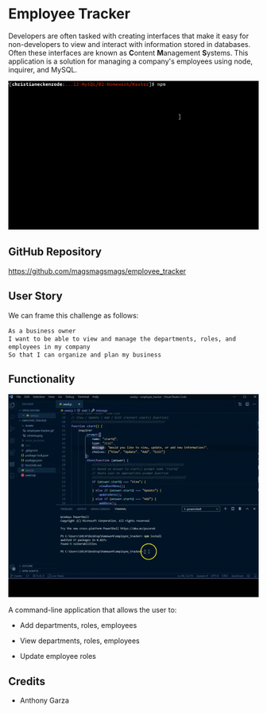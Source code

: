 # Employee Tracker

Developers are often tasked with creating interfaces that make it easy for non-developers to view and interact with information stored in databases. Often these interfaces are known as **C**ontent **M**anagement **S**ystems. This application is a solution for managing a company's employees using node, inquirer, and MySQL.

![Screenshot](/Assets/employee-tracker.gif)


## GitHub Repository

https://github.com/magsmagsmags/employee_tracker

## User Story

We can frame this challenge as follows:

```
As a business owner
I want to be able to view and manage the departments, roles, and employees in my company
So that I can organize and plan my business
```

## Functionality

![Screenshot](/assets/tracker.gif)

A command-line application that allows the user to:

* Add departments, roles, employees

* View departments, roles, employees

* Update employee roles



## Credits
* Anthony Garza